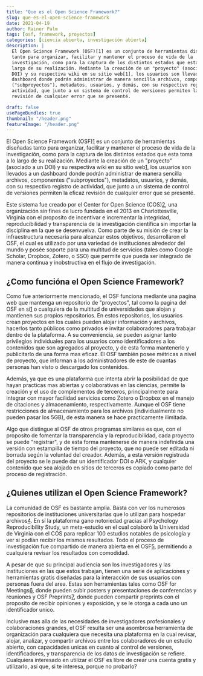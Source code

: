 ```yaml
---
title: "Que es el Open Science Framework?"
slug: que-es-el-open-science-framework
date: 2021-04-19
author: Rainer Palm
tags: [osf, framework, proyectos]
categories: [ciencia abierta, investigación abierta]
description: |
  El Open Science Framework (OSF)[1] es un conjunto de herramientas diseñadas
  tanto para organizar, facilitar y mantener el proceso de vida de la
  investigación, como para la captura de los distintos estados que esta toma a lo
  largo de su realización. Mediante la creación de un "proyecto" (asociado a un
  DOI) y su respectiva wiki en su sitio web[1], los usuarios son llevados a un
  dashboard donde podrán administrar de manera sencilla archivos, componentes
  ("subproyectos"), metadatos, usuarios, y demás, con su respectivo registro de
  actividad, que junto a un sistema de control de versiones permiten la eficaz
  revisión de cualquier error que se presenté.

draft: false
usePageBundles: true
thumbnail: "/header.png"
featureImage: "/header.png"
---
```


<!-- # Que es el Open Science Framework? -->

El Open Science Framework (OSF)[1] es un conjunto de herramientas diseñadas
tanto para organizar, facilitar y mantener el proceso de vida de la
investigación, como para la captura de los distintos estados que esta toma a lo
largo de su realización. Mediante la creación de un "proyecto" (asociado a un
DOI) y su respectiva wiki en su sitio web[1], los usuarios son llevados a un
dashboard donde podrán administrar de manera sencilla archivos, componentes
("subproyectos"), metadatos, usuarios, y demás, con su respectivo registro de
actividad, que junto a un sistema de control de versiones permiten la eficaz
revisión de cualquier error que se presenté.

<!-- TEASER_END -->

Este sistema fue creado por el Center for Open Science (COS)[2], una
organización sin fines de lucro fundada en el 2013 en Charlottesville, Virginia
con el proposito de incentivar e incrementar la integridad, reproducibilidad y
transparencia de la investigación científica sin importar la disciplina en la
que se desenvuelva. Como parte de su misión de crear la infraestructura
necesaria para alcanzar estos objetivos, desarrollaron el OSF, el cual es
utilizado por una variedad de instituciones alrededor del mundo y posée soporte
para una multitud de servicios (tales como Google Scholar, Dropbox, Zotero, o
SSO) que permite que pueda ser integrado de manera continua y inobstructiva en
el flujo de investigación.

## ¿Como funcióna el Open Science Framework?

Como fue anteriormente mencionado, el OSF funciona mediante una pagina web que
mantenga un repositorio de "proyectos", tal como la pagina del OSF en si[1] o
cualquiera de la multitud de universidades que alojan y mantienen sus propios
repositorios. En estos repositorios, los usuarios crean proyectos en los cuales
pueden alojar información y archivos, hacerlos tanto públicos como privados e
invitar colaboradores para trabajar dentro de la plataforma. A su conveniencia,
se pueden asignar tanto privilegios individuales para los usuarios como
identificadores a los contenidos que son agregados al proyecto, y de esta forma
mantenerlo y publicitarlo de una forma mas eficaz. El OSF también posee métricas
a nivel de proyecto, que informan a los administradores de este de cuantas
personas han visto o descargado los contenidos.

Además, ya que es una plataforma que intenta abrir la posibilidad de que hayan
practicas mas abiertas y colaborativas en las ciencias, permite la creación y el
uso de complementos de terceros, principalmente para integrar con mayor
facilidad servicios como Zotero o Dropbox en el manejo de citaciones y
almacenamiento, respectivamente. Aunque el OSF tiene restricciones de
almacenamiento para los archivos (individualmente no pueden pasar los 5GB), de
esta manera se hace practicamente ilimitada.

Algo que distingue al OSF de otros programas similares es que, con el proposito
de fomentar la transparencia y la reproducibilidad, cada proyecto se puede
"registrar", y de esta forma mantenerse de manera indefinida una versión con
estampilla de tiempo del proyecto, que no puede ser editada ni borrada según la
voluntad del creador. Además, a esta versión registrada del proyecto se le puede
dar un identificador DOI o ARK, y cualquier contenido que sea alojado en sitios
de terceros es copiado como parte del proceso de registración.

## ¿Quienes utilizan el Open Science Framework?

La comunidad de OSF es bastante amplia. Basta con ver los numerosos repositorios
de instituciones universitarias que lo utilizan para hospedar archivos[4]. En sí
la plataforma gano notoriedad gracias al Psychology Reproducibility Study, un
meta-estudio en el cual colaboró la Universidad de Virginia con el COS para
replicar 100 estudios notables de psicología y ver si podían recibir los mismos
resultados. Todo el proceso de investigación fue compartido de manera abierta en
el OSF[5], permitiendo a cualquiera revisar los resultados con comodidad.

A pesar de que su principal audiencia son los investigadores y las instituciones
en las que estos trabajan, tienen una serie de aplicaciones y herramientas
gratis diseñadas para la interacción de sus usuarios con personas fuera del
area. Estas son herramientas tales como OSF for Meetings[6], donde pueden subir
posters y presentaciones de conferencias y reuniones y OSF Preprints[7], donde
pueden compartir preprints con el proposito de recibir opiniones y exposición, y
se le otorga a cada uno un identificador unico.

Inclusive mas alla de las necesidades de investigadores profesionales y
colaboraciones grandes, el OSF resulta ser una asombrosa herramienta de
organización para cualquiera que necesita una plataforma en la cual revisar,
alojar, analizar, y compartir archivos entre los colaboradores de un estudio
abierto, con capacidades unicas en cuanto al control de versiones,
identificadores, y transparencia de los datos de investigación se refiere.
Cualquiera interesado en utilizar el OSF es libre de crear una cuenta gratis y
utilizarlo, así que, si te interesa, porque no probarlo?

[1]: https://osf.io "Open Science Framework"
[2]: https://cos.io "Center for Open Science"
[4]: https://osf.io/institutions?view_only= "OSF Institutions"
[5]:
  http://osf.io/ezum7
  "Estimating the Reproducibility of Psychological Science"
[6]: https://osf.io/meetings "OSF for Meetings"
[7]: https://osf.io/preprints "OSF Preprints"

